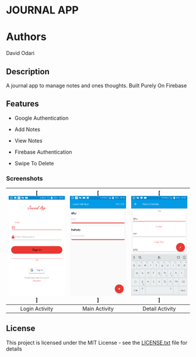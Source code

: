 JOURNAL APP
===

Authors
====
David Odari

Description
---
A journal app to manage notes and ones thoughts.
Built Purely On Firebase

Features
----
* Google Authentication

* Add Notes

* View Notes

* Firebase Authentication

* Swipe To Delete


### Screenshots


| [![Screen1](https://github.com/Davidodari/JournalApp/blob/master/Journal_3.png)]  | [![Screen2](https://github.com/Davidodari/JournalApp/blob/master/Journal_!.png)] | [![Screen3](https://github.com/Davidodari/JournalApp/blob/master/Journal_2.png)] |
|:---:|:---:|:---:|
| Login Activity | Main Activity | Detail Activity |

## License

This project is licensed under the MIT License - see the [LICENSE.txt](LICENSE.txt) file for details